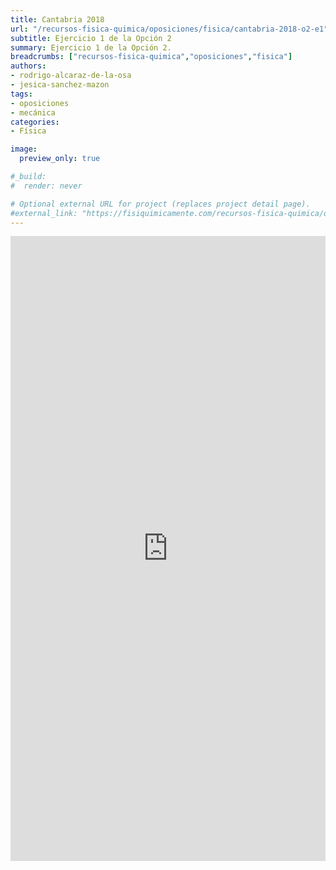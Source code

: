 ```yaml
---
title: Cantabria 2018
url: "/recursos-fisica-quimica/oposiciones/fisica/cantabria-2018-o2-e1"
subtitle: Ejercicio 1 de la Opción 2
summary: Ejercicio 1 de la Opción 2.
breadcrumbs: ["recursos-fisica-quimica","oposiciones","fisica"]
authors:
- rodrigo-alcaraz-de-la-osa
- jesica-sanchez-mazon
tags:
- oposiciones
- mecánica
categories:
- Física

image:
  preview_only: true

#_build:
#  render: never

# Optional external URL for project (replaces project detail page).
#external_link: "https://fisiquimicamente.com/recursos-fisica-quimica/oposiciones/fisica/cantabria-2018-o2-e1/cantabria-2018-o2-e1.pdf"
---
```


<iframe src="https://docs.google.com/viewer?url=https://fisiquimicamente.com/recursos-fisica-quimica/oposiciones/fisica/cantabria-2018-o2-e1/cantabria-2018-o2-e1.pdf&embedded=true" style="width:100%; height:1000px;" frameborder="0"></iframe>